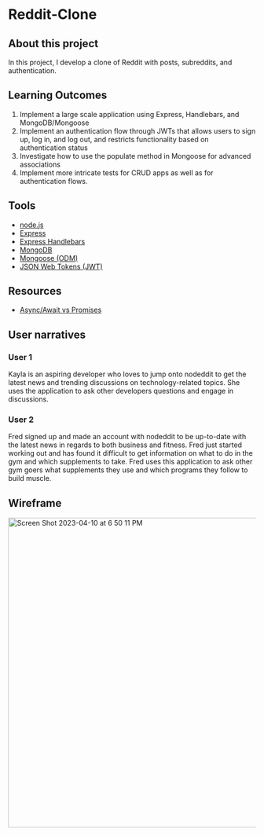 # Reddit-Clone


## About this project
In this project, I develop a clone of Reddit with posts, subreddits, and authentication.

## Learning Outcomes
1. Implement a large scale application using Express, Handlebars, and MongoDB/Mongoose
2. Implement an authentication flow through JWTs that allows users to sign up, log in, and log out, and restricts functionality based on authentication status
3. Investigate how to use the populate method in Mongoose for advanced associations
4. Implement more intricate tests for CRUD apps as well as for authentication flows.


## Tools
- [node.js](https://nodejs.org/en)
- [Express](https://expressjs.com)
- [Express Handlebars](https://www.npmjs.com/package/express-handlebars)
- [MongoDB](https://www.mongodb.com)
- [Mongoose (ODM)](https://mongoosejs.com)
- [JSON Web Tokens (JWT)](https://jwt.io)

## Resources
- [Async/Await vs Promises](https://levelup.gitconnected.com/async-await-vs-promises-4fe98d11038f)


## User narratives
### User 1
Kayla is an aspiring developer who loves to jump onto nodeddit to get the latest news and trending discussions on technology-related topics. She uses the application to ask other developers questions and engage in discussions. 

### User 2
Fred signed up and made an account with nodeddit to be up-to-date with the latest news in regards to both business and fitness. Fred just started working out and has found it difficult to get information on what to do in the gym and which supplements to take. Fred uses this application to ask other gym goers what supplements they use and which programs they follow to build muscle. 

## Wireframe
<img width="631" alt="Screen Shot 2023-04-10 at 6 50 11 PM" src="https://user-images.githubusercontent.com/93098869/231013864-8823ad3c-4c14-403d-9ee4-963f171ec037.png">
